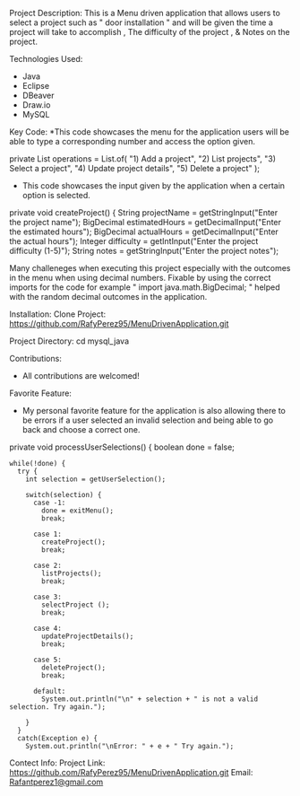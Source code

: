 Project Description:
This is a Menu driven application that allows users to select a project such as  " door installation " and will be given
the time a project will take to accomplish , The difficulty of the project , & Notes on the project.

Technologies Used:
* Java
* Eclipse
* DBeaver
* Draw.io
* MySQL

Key Code:
*This code showcases the menu for the application users will be able to type a corresponding number and access the 
option given.

private List<String> operations = List.of(
      "1) Add a project",
      "2) List projects",
      "3) Select a project",
      "4) Update project details",
      "5) Delete a project"
  );

  * This code showcases the input given by the application when a certain option is selected.

private void createProject() {
    String projectName = getStringInput("Enter the project name");
    BigDecimal estimatedHours = getDecimalInput("Enter the estimated hours");
    BigDecimal actualHours = getDecimalInput("Enter the actual hours");
    Integer difficulty = getIntInput("Enter the project difficulty (1-5)");
    String notes = getStringInput("Enter the project notes");

Many challeneges when executing this project especially with the outcomes in the menu when using decimal numbers. Fixable 
by using the correct imports for the code for example " import java.math.BigDecimal; " helped with the random decimal outcomes 
in the application.

Installation:
Clone Project: https://github.com/RafyPerez95/MenuDrivenApplication.git

Project Directory: cd mysql_java

Contributions:
* All contributions are welcomed!

Favorite Feature:
* My personal favorite feature for the application is also allowing there to be errors if a user selected an invalid
selection and being able to go back and choose a correct one.

private void processUserSelections() {
    boolean done = false;

    while(!done) {
      try {
        int selection = getUserSelection();

        switch(selection) {
          case -1:
            done = exitMenu();
            break;
            
          case 1:
            createProject();
            break;
            
          case 2:
            listProjects();
            break;
            
          case 3: 
            selectProject ();
            break;
            
          case 4:
            updateProjectDetails();
            break;
            
          case 5:
            deleteProject();
            break;

          default:
            System.out.println("\n" + selection + " is not a valid selection. Try again.");
           
        }
      }
      catch(Exception e) {
        System.out.println("\nError: " + e + " Try again.");
      

Contect Info:
Project Link: https://github.com/RafyPerez95/MenuDrivenApplication.git
Email: Rafantperez1@gmail.com
